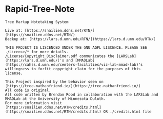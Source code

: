 # Rapid-Tree-Note
    Tree Markup Notetaking System

    Live at: [https://snailien.ddns.net/RTN/](https://snailien.ddns.net/RTN/)
    Backup at: [https://lars.d.umn.edu/RTN/](https://lars.d.umn.edu/RTN/)

    THIS PROJECT IS LISCENCED UNDER THE GNU AGPL LISCENCE. PLEASE SEE ./License/* for more details.
    /License/Copyright_Disclaimer.pdf communicates the [LARSLab](https://lars.d.umn.edu/)'s and [MMADLab](https://cahss.d.umn.edu/centers-facilities/viz-lab-mmad-lab)'s willingness to forfit copyright claim for the purposes of this license.

    This Project inspired by the behavior seen on [https://tree.nathanfriend.io/](https://tree.nathanfriend.io/)
    All code is original.
    All code written by Brendan Rood in collaboration with the LARSLab and MMADLab at the University of Minnesota Duluth.
    For more information visit [https://snailien.ddns.net/RTN/credits.html](https://snailien.ddns.net/RTN/credits.html) OR ./credits.html file